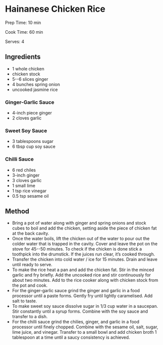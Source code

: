 # Hainanese Chicken Rice

Prep Time: 10 min

Cook Time: 60 min

Serves: 4
## Ingredients
* 1 whole chicken
* chicken stock
* 5--6 slices ginger
* 4 bunches spring onion
* uncooked jasmine rice

### Ginger-Garlic Sauce
* 4-inch piece ginger
* 2 cloves garlic

### Sweet Soy Sauce
* 3 tablespoons sugar
* 6 tbsp cup soy sauce

### Chilli Sauce
* 6 red chiles
* 3-inch ginger
* 3 cloves garlic
* 1 small lime
* 1 tsp rice vinegar
* 0.5 tsp sesame oil


## Method
* Bring a pot of water along with ginger and spring onions and stock cubes to boil and add the chicken, setting aside the piece of chicken fat at the back cavity.
* Once the water boils, lift the chicken out of the water to pour out the colder water that is trapped in the cavity. Cover and leave the pot on the stove for 45--50 minutes. To check if the chicken is done stick a toothpick into the drumstick. If the juices run clear, it’s cooked through.
* Transfer the chicken into cold water / ice for 15 minutes. Drain and leave until ready to serve.
* To make the rice heat a pan and add the chicken fat. Stir in the minced garlic and fry briefly. Add the uncooked rice and stir continuously for about two minutes. Add to the rice cooker along with chicken stock from the pot and cook.
* For the ginger-garlic sauce grind the ginger and garlic in a food processor until a paste forms. Gently fry until lightly caramelised. Add salt to taste.
* To make sweet soy sauce dissolve sugar in 1/3 cup water in a saucepan. Stir constantly until a syrup forms. Combine with the soy sauce and transfer to a dish.
* For the chilli sauce grind the chilies, ginger, and garlic in a food processor until finely chopped. Combine with the sesame oil, salt, sugar, lime juice, and vinegar. Transfer to a small bowl and add chicken broth 1 tablespoon at a time until a saucy consistency is achieved.

